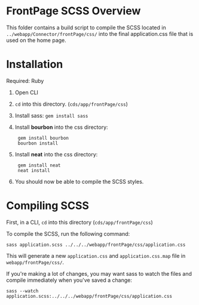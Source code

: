 # FrontPage SCSS Overview

This folder contains a build script to compile the SCSS located in
`../webapp/Connector/frontPage/css/` into the final application.css file that
is used on the home page.

# Installation

Required: Ruby

1. Open CLI
2. `cd` into this directory. (`cds/app/frontPage/css`)
3. Install sass: `gem install sass`
4. Install **bourbon** into the css directory:
 
      	gem install bourbon
      	bourbon install

5. Install **neat** into the css directory:

		gem install neat
		neat install

6. You should now be able to compile the SCSS styles.


# Compiling SCSS

First, in a CLI, `cd` into this directory (`cds/app/frontPage/css`)

To compile the SCSS, run the following command:

	sass application.scss ../../../webapp/frontPage/css/application.css

This will generate a new `application.css` and `application.css.map` file in 
`webapp/frontPage/css/`.


If you're making a lot of changes, you may want sass to watch the files
and compile immediately when you've saved a change:

	sass --watch application.scss:../../../webapp/frontPage/css/application.css

